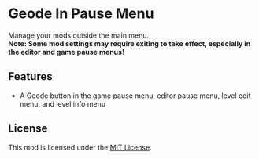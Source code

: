 # Geode In Pause Menu
Manage your mods outside the main menu.\
**Note: Some mod settings may require exiting to take effect, especially in the editor and game pause menus!**

## Features
- A Geode button in the game pause menu, editor pause menu, level edit menu, and level info menu

## License
This mod is licensed under the [MIT License](https://github.com/hiimjasmine00/GeodeInPauseMenu/blob/master/LICENSE).
